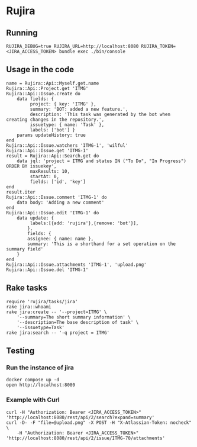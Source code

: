 # Rujira

## Running

    RUJIRA_DEBUG=true RUJIRA_URL=http://localhost:8080 RUJIRA_TOKEN=<JIRA_ACCESS_TOKEN> bundle exec ./bin/console

## Usage in the code

    name = Rujira::Api::Myself.get.name
    Rujira::Api::Project.get 'ITMG'
    Rujira::Api::Issue.create do
        data fields: {
             project: { key: 'ITMG' },
             summary: 'BOT: added a new feature.',
             description: 'This task was generated by the bot when creating changes in the repository.',
             issuetype: { name: 'Task' },
             labels: ['bot'] }
        params updateHistory: true
    end
    Rujira::Api::Issue.watchers 'ITMG-1', 'wilful'
    Rujira::Api::Issue.get 'ITMG-1'
    result = Rujira::Api::Search.get do
        data jql: 'project = ITMG and status IN ("To Do", "In Progress") ORDER BY issuekey',
             maxResults: 10,
             startAt: 0,
             fields: ['id', 'key']
    end
    result.iter
    Rujira::Api::Issue.comment 'ITMG-1' do
        data body: 'Adding a new comment'
    end
    Rujira::Api::Issue.edit 'ITMG-1' do
        data update: {
             labels:[{add: 'rujira'},{remove: 'bot'}],
            },
            fields: {
            assignee: { name: name },
            summary: 'This is a shorthand for a set operation on the summary field'
        }
    end
    Rujira::Api::Issue.attachments 'ITMG-1', 'upload.png'
    Rujira::Api::Issue.del 'ITMG-1'

## Rake tasks

    require 'rujira/tasks/jira'
    rake jira::whoami
    rake jira:create -- '--project=ITMG' \
        '--summary=The short summary information' \
        '--description=The base description of task' \
        '--issuetype=Task'
    rake jira:search -- '-q project = ITMG'

## Testing

### Run the instance of jira

    docker compose up -d
    open http://localhost:8080

### Example with Curl

    curl -H "Authorization: Bearer <JIRA_ACCESS_TOKEN>" 'http://localhost:8080/rest/api/2/search?expand=summary'
    curl -D- -F "file=@upload.png" -X POST -H "X-Atlassian-Token: nocheck" \
        -H "Authorization: Bearer <JIRA_ACCESS_TOKEN>" 'http://localhost:8080/rest/api/2/issue/ITMG-70/attachments'
